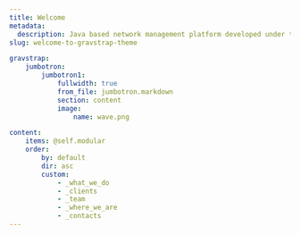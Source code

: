 ```yaml
---
title: Welcome
metadata:
  description: Java based network management platform developed under the open source model.
slug: welcome-to-gravstrap-theme

gravstrap:
    jumbotron:
        jumbotron1:
            fullwidth: true
            from_file: jumbotron.markdown
            section: content
            image:
                name: wave.png

content:
    items: @self.modular
    order:
        by: default
        dir: asc
        custom:
            - _what_we_do
            - _clients
            - _team
            - _where_we_are
            - _contacts
---
```

